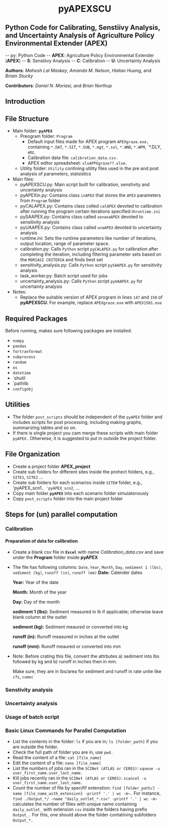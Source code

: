 # <p align="center"> pyAPEXSCU </p>
## Python Code for Calibrating, Senstiivy Analysis, and Uncertainty Analysis of Agriculture Policy Environmental Extender (APEX)
-- py: Python Code
-- **APEX**: Agriculture Policy Environmental Extender (**APEX**)
-- **S**: Senstiivy Analysis
-- **C**: Calibration
-- **U**: Uncertainty Analysis

**Authors**: *Mahesh Lal Maskey*, *Amanda M. Nelson*, *Haitao Huang*, and *Briain Stucky*

**Contributors**: *Daniel N. Moriasi*, and *Brian Northup*

## Introduction
## File Structure
* Main folder: **`pyAPEX`**
    * Preogram folder: `Program`
      * Default input files made for APEX program `APEXgraze.exe,`  containing `*.DAT`, `*.SIT`, `*.SUB`, `*.mgt`, `*.sol`, `*.WND`, `*.WPM`, `*.DLY, etc.
      * Calibration data file: `calibration_data.csv.`  
      * APEX editor spreadsheet: `xlsAPPXgraze??.xlsm.`        
    * Utility folder: `Utility` contining utility files used in the pre and post analysis of parameters, statsistics
 * Main files:
    * pyAPEXSCU.py: Main script built for calibration, senstivity and  uncertainty analysis
    * pyAPEXin.py: Contains class `inAPEX` that stores the `APEX` parameters from `Program` folder
    * pyCALAPEX.py: Contains class colled `calAPEX` devoted to calibration after running the program certain iterations specified in`runtime.ini` 
    * pySAAPEX.py: Contains class called `senanaAPEX` devoted to sensitivity analysis 
    * pyUAAPEX.py: Contains class called `unaAPEX` devoted to uncertainty analysis 
    * runtime.ini: Sets the runtime parameters like number of iterations, output location, range of parameter space.
    * calibration.py: Calls `Python` script `pyCALAPEX.py` for calibration after completing the iteration, including filtering parameter sets based on the `MORIASI CRITERIA` and finds best set
    * sensitivity_analysis.py: Calls `Python` script `pySAAPEX.py` for sensitivity analysis 
    * task_worker.py: Batch script used for jobs
    * uncertainty_analysis.py: Calls `Python` script `pyUAAPEX.py` for uncertainty analysis
 * Notes:
      * Replace the suitable version of APEX program in lines `147` and `150` of **pyAPEXSCU.** For example, replace `APEXgraze.exe` with `APEX1501.exe`
## Required Packages
   Before running, makes sure following packages are installed.
   * `numpy`
   * `pandas`
   * `fortranformat`
   * `subprocess`
   * `random`
   * `os`
   * `datetime`
   * `shutil
   * `pathlib
   * `configobj`
## Utilities
   * The folder `post_scripts` should be independent of the `pyAPEX` folder and includes scripts for post processing, including making graphs, summarizing tables and so on.
   * If there is single project you cam merge these scripts with main folder `pyAPEX.` Otherwise, it is suggested to put in outside the project folder.
## File Organization
   * Create a project folder **APEX_project**
   * Create sub folders for different sites inside the prohect folders, e.g., `SITE1`, `SITE2` ... 
   * Create sub folders for each scenarios inside `SITE#` folder, e.g., 'pyAPEX_scn1`, 'pyAPEX_scn2`, ...
   * Copy main folder **`pyAPEX`** into each scenario folder simulatenously
   * Copy `post_scripts` folder into the main project folder
## Steps for (un) parallel computation
### Calibration
#### Preparation of data for calibration
   * Create a blank csv file in **`Excel`** with name *Calibration_data.csv* and save under the **Program** folder inside **pyAPEX**
   * The file has following columns: `Date`, `Year`, `Month`, `Day`, `sediment 1 (lbs)`, `sediment (kg)`, `runoff (in)`, `runoff (mm)`
     **Date:**                Calender dates

     **Year:**                Year of the date
     
     **Month:**               Month of the year
     
     **Day:**                 Day of the month
     
     **sediment 1 (lbs):**    Sediment measured in lb if applicable; otherwise leave blank column at the outlet
     
     **sediment (kg):**       Sediment meaured or converted into kg
     
     **runoff (in):**         Runoff measured in inches at the outlet
     
     **runoff (mm):**         Runoff meaured or converted into mm

   * Note: Before crating this file, convert the attrbutes a) sediment into lbs followed by kg and b) runoff in inches then in mm.
   
     Make sure, they are in lbs/area for sediment and runoff in rate unite like `cfs`, `cumec`

### Senstivity analysis
### Uncertainty analysis
### Usage of batch script
### Basic Linux Commands for Parallel Computation
* List the contents in the folder: `ls` if you are in; `ls [folder_path]` if you are outside the folder.
* Check the full path of folder you are in, use `pwd.`
* Read the content of a file: `cat [file_name]`
* Edit the content of a file: `nano [file_name]`
* List the numbers of jobs ran in the `SCINet (ATLAS or CERES)`: `squeue -u user_first_name.user_last_name.`
* Kill jobs recently ran in the `SCINet (ATLAS or CERES)`: `scancel -u user_first_name.user_last_name.`
* Count the number of file by specifif extenstion: `find [folder_path/] -name [file_name_with_extension] -printf '.' | wc -m~.`  For instance,  `find ./Output_*/ -name "daily_outlet_*.csv" -printf '.' | wc -m~` calculates the number of fliles with unique name containing `daily_outlet_` with extension `csv` inside the folders having prefix `Output_.` For this, one should above the folder contatining subfolders `Output_*.`
